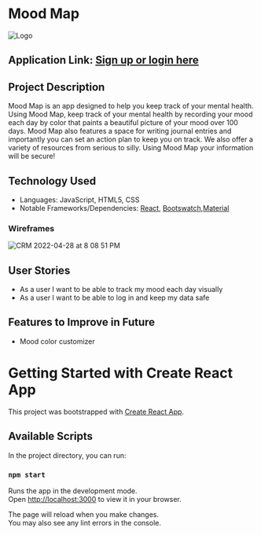# Mood Map
![Logo](https://i.imgur.com/H4ksjjK.png)
## Application Link: [Sign up or login here](https://symphonious-gumdrop-992391.netlify.app/) 
## Project Description
  Mood Map is an app designed to help you keep track of your
                mental health. Using Mood Map, keep track of your mental health
                by recording your mood each day by color that paints a beautiful
                picture of your mood over 100 days. Mood Map also features a
                space for writing journal entries and importantly you can set an
                action plan to keep you on track. We also offer a variety of
                resources from serious to silly. Using Mood Map your information
                will be secure!
## Technology Used
- Languages: JavaScript, HTML5, CSS
- Notable Frameworks/Dependencies: [React](https://reactjs.org/), [Bootswatch](https://bootswatch.com/),[Material](https://mui.com/)


### Wireframes

![CRM 2022-04-28 at 8 08 51 PM](https://media.git.generalassemb.ly/user/41021/files/33e7d70c-ac91-4a96-8875-b7333dd6e9ed)
  
## User Stories
  
- As a user I want to be able to track my mood each day visually
- As a user I want to be able to log in and keep my data safe

## Features to Improve in Future
- Mood color customizer 

# Getting Started with Create React App

This project was bootstrapped with [Create React App](https://github.com/facebook/create-react-app).

## Available Scripts

In the project directory, you can run:

### `npm start`

Runs the app in the development mode.\
Open [http://localhost:3000](http://localhost:3000) to view it in your browser.

The page will reload when you make changes.\
You may also see any lint errors in the console.
